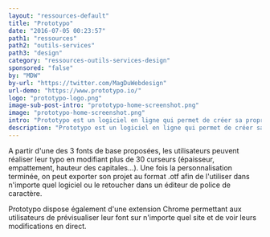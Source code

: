 ```yaml
---
layout: "ressources-default"
title: "Prototypo"
date: "2016-07-05 00:23:57"
path1: "ressources"
path2: "outils-services"
path3: "design"
category: "ressources-outils-services-design"
sponsored: "false"
by: "MDW"
by-url: "https://twitter.com/MagDuWebdesign"
url-demo: "https://www.prototypo.io/"
logo: "prototypo-logo.png"
image-sub-post-intro: "prototypo-home-screenshot.png"
image: "prototypo-home-screenshot.png"
intro: "Prototypo est un logiciel en ligne qui permet de créer sa propre police de caractère en quelques clics."
description: "Prototypo est un logiciel en ligne qui permet de créer sa propre police de caractère en quelques clics."
---
```

A partir d'une des 3 fonts de base proposées, les utilisateurs peuvent réaliser leur typo en modifiant plus de 30 curseurs (épaisseur, empattement, hauteur des capitales...).
Une fois la personnalisation terminée, on peut exporter son projet au format .otf afin de l'utiliser dans n'importe quel logiciel ou le retoucher dans un éditeur de police de caractère.

Prototypo dispose également d'une extension Chrome permettant aux utilisateurs de prévisualiser leur font sur n'importe quel site et de voir leurs modifications en direct.
